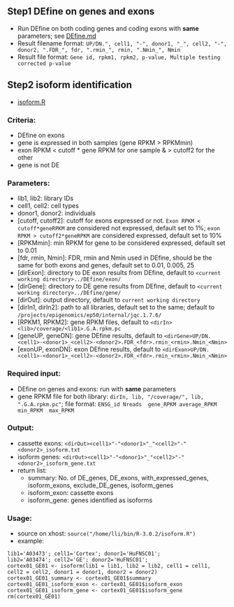 ## Step1 DEfine on genes and exons       
  * Run DEfine on both coding genes and coding exons with __same__ parameters; see [DEfine.md](./DEfine.md)       
  * Result filename format: `UP/DN.", cell1, "-", donor1, "_", cell2, "-", donor2, ".FDR_", fdr, ".rmin_", rmin, ".Nmin_", Nmin`           
  * Result file format: `Gene id, rpkm1, rpkm2, p-value, Multiple testing corrected p-value`     

## Step2 isoform identification 
  + [isoform.R](./isoform.R)      

### Criteria: 
  + DEfine on exons 
  + gene is expressed in both samples (gene RPKM > RPKMmin)
  + exon RPKM < cutoff * gene RPKM for one sample & > cutoff2 for the other 
  + gene is not DE         

### Parameters: 
  + lib1, lib2: library IDs
  + cell1, cell2: cell types
  + donor1, donor2: individuals
  + [cutoff, cutoff2]: cutoff for exons expressed or not. `Exon RPKM < cutoff*geneRPKM` are considered not expressed, default set to 1%; `exon RPKM > cutoff2*geneRPKM` are considered expressed, default set to 10%
  + [RPKMmin]: min RPKM for gene to be considered expressed, default set to 0.01
  + [fdr, rmin, Nmin]: FDR, rmin and Nmin used in DEfine, should be the same for both exons and genes, default set to 0.01, 0.005, 25
  + [dirExon]: directory to DE exon results from DEfine, default to `<current working directory>../DEfine/exon/`
  + [dirGene]: directory to DE gene results from DEfine, default to `<current working directory>../DEfine/gene/`
  + [dirOut]: output directory, default to `current working directory`
  + [dirIn1, dirIn2]: path to all libraries, default set to the same; default to `/projects/epigenomics/ep50/internal/jqc.1.7.6/`
  + [RPKM1, RPKM2]: gene RPKM files, default to `<dirIn><lib>/coverage/<lib1>.G.A.rpkm.pc`
  + [geneUP, geneDN]: gene DEfine results, default to `<dirGene>UP/DN.<cell1>-<donor1>_<cell2>-<donor2>.FDR_<fdr>.rmin_<rmin>.Nmin_<Nmin>`
  + [exonUP, exonDN]: exon DEfine results, default to `<dirExon>UP/DN.<cell1>-<donor1>_<cell2>-<donor2>.FDR_<fdr>.rmin_<rmin>.Nmin_<Nmin>`   

### Required input: 
  + DEfine on genes and exons: run with __same__ parameters
  + gene RPKM file for both library: `dirIn, lib, "/coverage/", lib, ".G.A.rpkm.pc"`; file format: `ENSG_id Nreads  gene_RPKM average_RPKM  min_RPKM  max_RPKM`      

### Output:
  + cassette exons: `<dirOut><cell1>"-"<donor1>"_"<cell2>"-"<donor2>_isoform.txt`
  + isoform genes: `<dirOut><cell1>"-"<donor1>"_"<cell2>"-"<donor2>_isoform_gene.txt`
  + return list:
    * summary: No. of DE_genes, DE_exons, with_expressed_genes, isoform_exons, exclude_DE_genes, isoform_genes
    * isoform_exon: cassette exons 
    * isoform_gene: genes identified as isoforms

### Usage: 
  + source on xhost: `source("/home/lli/bin/R-3.0.2/isoform.R")`          
  + example:   
```
lib1='A03473'; cell1='Cortex'; donor1='HuFNSC01';
lib2='A03474'; cell2='GE'; donor2='HuFNSC01';
cortex01_GE01 <- isoform(lib1 = lib1, lib2 = lib2, cell1 = cell1, cell2 = cell2, donor1 = donor1, donor2 = donor2)
cortex01_GE01_summary <- cortex01_GE01$summary
cortex01_GE01_isoform_exon <- cortex01_GE01$isoform_exon
cortex01_GE01_isoform_gene <- cortex01_GE01$isoform_gene
rm(cortex01_GE01)
``` 

  
  
